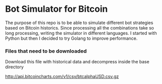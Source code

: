 # Bot Simulator for Bitcoin

The purpose of this repo is to be able to simulate different bot strategies based on Bitcoin historics.
Since processing all the combinations take so long processing, writing the simulator in different languages. I started with Python but then I decided to try Golang to improve performance.

### Files that need to be downloaded

Download this file with historical data and decompress inside the base directory

http://api.bitcoincharts.com/v1/csv/btcalphaUSD.csv.gz
